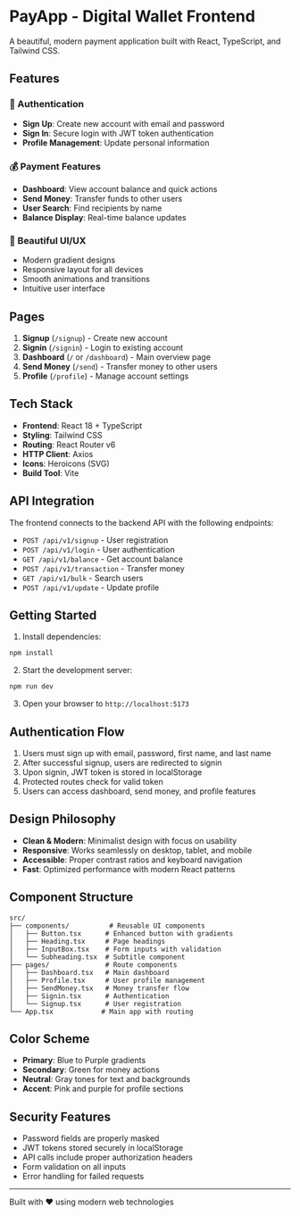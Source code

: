 # PayApp - Digital Wallet Frontend

A beautiful, modern payment application built with React, TypeScript, and Tailwind CSS.

## Features

### 🔐 Authentication
- **Sign Up**: Create new account with email and password
- **Sign In**: Secure login with JWT token authentication
- **Profile Management**: Update personal information

### 💰 Payment Features
- **Dashboard**: View account balance and quick actions
- **Send Money**: Transfer funds to other users
- **User Search**: Find recipients by name
- **Balance Display**: Real-time balance updates

### 🎨 Beautiful UI/UX
- Modern gradient designs
- Responsive layout for all devices
- Smooth animations and transitions
- Intuitive user interface

## Pages

1. **Signup** (`/signup`) - Create new account
2. **Signin** (`/signin`) - Login to existing account
3. **Dashboard** (`/` or `/dashboard`) - Main overview page
4. **Send Money** (`/send`) - Transfer money to other users
5. **Profile** (`/profile`) - Manage account settings

## Tech Stack

- **Frontend**: React 18 + TypeScript
- **Styling**: Tailwind CSS
- **Routing**: React Router v6
- **HTTP Client**: Axios
- **Icons**: Heroicons (SVG)
- **Build Tool**: Vite

## API Integration

The frontend connects to the backend API with the following endpoints:

- `POST /api/v1/signup` - User registration
- `POST /api/v1/login` - User authentication
- `GET /api/v1/balance` - Get account balance
- `POST /api/v1/transaction` - Transfer money
- `GET /api/v1/bulk` - Search users
- `POST /api/v1/update` - Update profile

## Getting Started

1. Install dependencies:
```bash
npm install
```

2. Start the development server:
```bash
npm run dev
```

3. Open your browser to `http://localhost:5173`

## Authentication Flow

1. Users must sign up with email, password, first name, and last name
2. After successful signup, users are redirected to signin
3. Upon signin, JWT token is stored in localStorage
4. Protected routes check for valid token
5. Users can access dashboard, send money, and profile features

## Design Philosophy

- **Clean & Modern**: Minimalist design with focus on usability
- **Responsive**: Works seamlessly on desktop, tablet, and mobile
- **Accessible**: Proper contrast ratios and keyboard navigation
- **Fast**: Optimized performance with modern React patterns

## Component Structure

```
src/
├── components/          # Reusable UI components
│   ├── Button.tsx      # Enhanced button with gradients
│   ├── Heading.tsx     # Page headings
│   ├── InputBox.tsx    # Form inputs with validation
│   └── Subheading.tsx  # Subtitle component
├── pages/              # Route components  
│   ├── Dashboard.tsx   # Main dashboard
│   ├── Profile.tsx     # User profile management
│   ├── SendMoney.tsx   # Money transfer flow
│   ├── Signin.tsx      # Authentication
│   └── Signup.tsx      # User registration
└── App.tsx            # Main app with routing
```

## Color Scheme

- **Primary**: Blue to Purple gradients
- **Secondary**: Green for money actions
- **Neutral**: Gray tones for text and backgrounds
- **Accent**: Pink and purple for profile sections

## Security Features

- Password fields are properly masked
- JWT tokens stored securely in localStorage  
- API calls include proper authorization headers
- Form validation on all inputs
- Error handling for failed requests

---

Built with ❤️ using modern web technologies
